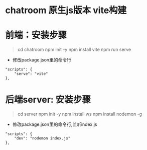 # chatroom 原生js版本  vite构建

# 前端：安装步骤
> cd chatroom
> npm init -y
> npm install vite
> npm run serve

- 修改package.json里的命令行

```
"scripts": {
    "serve": "vite"
},
```


# 后端server: 安装步骤
> cd server
> npm init -y
> npm install ws
> npm install nodemon -g

- 修改package.json里的命令行,监听index.js

```
"scripts": {
    "dev": "nodemon index.js"
},
```